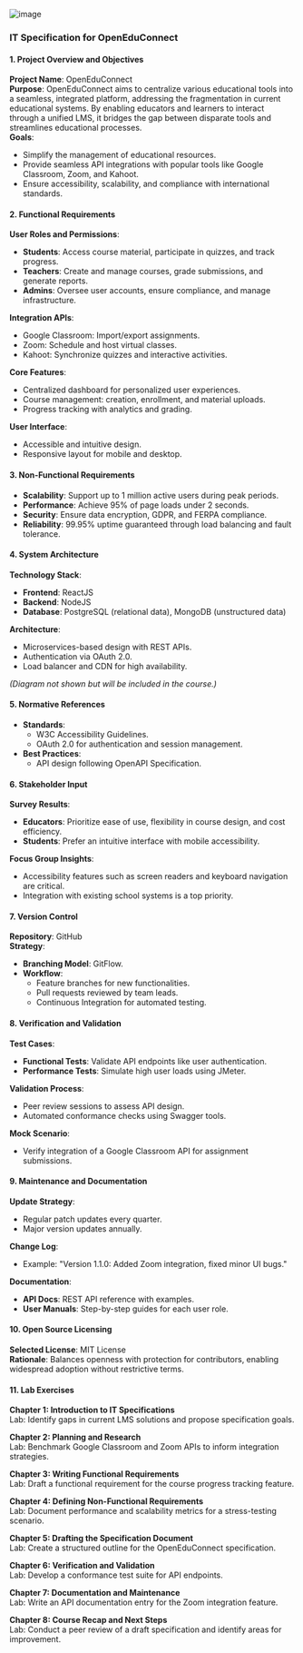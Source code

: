 ![image](https://github.com/user-attachments/assets/61d23306-0562-4aae-93b4-35d7eff80f09)

### IT Specification for **OpenEduConnect**


#### **1. Project Overview and Objectives**
**Project Name**: OpenEduConnect  
**Purpose**: OpenEduConnect aims to centralize various educational tools into a seamless, integrated platform, addressing the fragmentation in current educational systems. By enabling educators and learners to interact through a unified LMS, it bridges the gap between disparate tools and streamlines educational processes.  
**Goals**:
- Simplify the management of educational resources.
- Provide seamless API integrations with popular tools like Google Classroom, Zoom, and Kahoot.
- Ensure accessibility, scalability, and compliance with international standards.


#### **2. Functional Requirements**

**User Roles and Permissions**:
- **Students**: Access course material, participate in quizzes, and track progress.
- **Teachers**: Create and manage courses, grade submissions, and generate reports.
- **Admins**: Oversee user accounts, ensure compliance, and manage infrastructure.

**Integration APIs**:
- Google Classroom: Import/export assignments.
- Zoom: Schedule and host virtual classes.
- Kahoot: Synchronize quizzes and interactive activities.

**Core Features**:
- Centralized dashboard for personalized user experiences.
- Course management: creation, enrollment, and material uploads.
- Progress tracking with analytics and grading.

**User Interface**:
- Accessible and intuitive design.
- Responsive layout for mobile and desktop.


#### **3. Non-Functional Requirements**

- **Scalability**: Support up to 1 million active users during peak periods.
- **Performance**: Achieve 95% of page loads under 2 seconds.
- **Security**: Ensure data encryption, GDPR, and FERPA compliance.
- **Reliability**: 99.95% uptime guaranteed through load balancing and fault tolerance.


#### **4. System Architecture**

**Technology Stack**:
- **Frontend**: ReactJS
- **Backend**: NodeJS
- **Database**: PostgreSQL (relational data), MongoDB (unstructured data)

**Architecture**:
- Microservices-based design with REST APIs.
- Authentication via OAuth 2.0.
- Load balancer and CDN for high availability.

*(Diagram not shown but will be included in the course.)*


#### **5. Normative References**

- **Standards**:
  - W3C Accessibility Guidelines.
  - OAuth 2.0 for authentication and session management.
- **Best Practices**:
  - API design following OpenAPI Specification.


#### **6. Stakeholder Input**

**Survey Results**:
- **Educators**: Prioritize ease of use, flexibility in course design, and cost efficiency.
- **Students**: Prefer an intuitive interface with mobile accessibility.

**Focus Group Insights**:
- Accessibility features such as screen readers and keyboard navigation are critical.
- Integration with existing school systems is a top priority.


#### **7. Version Control**

**Repository**: GitHub  
**Strategy**:
- **Branching Model**: GitFlow.
- **Workflow**:
  - Feature branches for new functionalities.
  - Pull requests reviewed by team leads.
  - Continuous Integration for automated testing.


#### **8. Verification and Validation**

**Test Cases**:
- **Functional Tests**: Validate API endpoints like user authentication.
- **Performance Tests**: Simulate high user loads using JMeter.

**Validation Process**:
- Peer review sessions to assess API design.
- Automated conformance checks using Swagger tools.

**Mock Scenario**:
- Verify integration of a Google Classroom API for assignment submissions.


#### **9. Maintenance and Documentation**

**Update Strategy**:
- Regular patch updates every quarter.
- Major version updates annually.

**Change Log**:
- Example: "Version 1.1.0: Added Zoom integration, fixed minor UI bugs."

**Documentation**:
- **API Docs**: REST API reference with examples.
- **User Manuals**: Step-by-step guides for each user role.


#### **10. Open Source Licensing**

**Selected License**: MIT License  
**Rationale**: Balances openness with protection for contributors, enabling widespread adoption without restrictive terms.


#### **11. Lab Exercises**

**Chapter 1: Introduction to IT Specifications**  
Lab: Identify gaps in current LMS solutions and propose specification goals.

**Chapter 2: Planning and Research**  
Lab: Benchmark Google Classroom and Zoom APIs to inform integration strategies.

**Chapter 3: Writing Functional Requirements**  
Lab: Draft a functional requirement for the course progress tracking feature.

**Chapter 4: Defining Non-Functional Requirements**  
Lab: Document performance and scalability metrics for a stress-testing scenario.

**Chapter 5: Drafting the Specification Document**  
Lab: Create a structured outline for the OpenEduConnect specification.

**Chapter 6: Verification and Validation**  
Lab: Develop a conformance test suite for API endpoints.

**Chapter 7: Documentation and Maintenance**  
Lab: Write an API documentation entry for the Zoom integration feature.

**Chapter 8: Course Recap and Next Steps**  
Lab: Conduct a peer review of a draft specification and identify areas for improvement.
